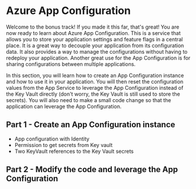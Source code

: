 # Azure App Configuration

Welcome to the bonus track! If you made it this far, that's great! You are now ready to learn about Azure App Configuration. This is a service that allows you to store your application settings and feature flags in a central place. It is a great way to decouple your application from its configuration data. It also provides a way to manage the configurations without having to redeploy your application.  Another great use for the App Configuration is for sharing configurations between multiple applications.  

In this section, you will learn how to create an App Configuration instance and how to use it in your application.  You will then reset the configuration values from the App Service to leverage the App Configuration instead of the Key Vault directly (don't worry, the Key Vault is still used to store the secrets).  You will also need to make a small code change so that the application can leverage the App Configuration.  

## Part 1 - Create an App Configuration instance

- App configuration with Identity
- Permission to get secrets from Key vault
- Two KeyVault references to the Key Vault secrets


## Part 2 - Modify the code and leverage the App Configuration

